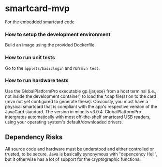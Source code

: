 # smartcard-mvp
For the embedded smartcard code

### How to setup the development environment
Build an image using the provided Dockerfile. 

### How to run unit tests
Go to the `applets/basiclogin` and run `mvn test`.

### How to run hardware tests
Use the GlobalPlatformPro executable gp.{jar,exe} from a host terminal (i.e., not inside the development container) to load the *.cap file(s) on to the card (mvn not yet configured to generate these). Obviously, you must have a physical smartcard that is compliant with the app's respective version of the JavaCard standard. The version in mine is v3.0.4. GlobalPlatformPro intergrates automatically with most off-the-shelf smartcard USB readers, using your operating system's default/downloaded drivers.

## Dependency Risks
All source code and hardware must be understood and either controlled or trusted, to be secure. Java is basically synonymous with "depencency Hell", but it otherwise has a lot of support for the cryptographic functions.
